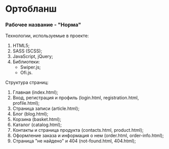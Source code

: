 # Ортобланш
### Рабочее название - "Норма"

Технологии, используемые в проекте:
1. HTML5;
2. SASS (SCSS);
3. JavaScript, jQuery;
4. Библиотеки:
    - Swiper.js;
    - Ofi.js.
    
Структура страниц:
1. Главная (index.html);
2. Вход, регистрация и профиль (login.html, registration.html, profile.html);
3. Страница записи (article.html);
4. Блог (blog.html);
5. Корзина (basket.html);
6. Каталог (catalog.html);
7. Контакты и страница продукта (contacts.html, product.html);
8. Оформление заказа и информация о нем (order.html, order-info.html);
9. Страница "не найдено" и 404 (not-found.html, 404.html);

